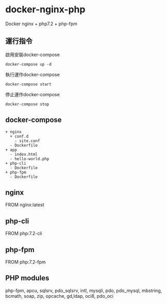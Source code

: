# docker-nginx-php
Docker nginx + php7.2 + php-fpm 

## 運行指令
啟用安裝docker-compose

```docker-compose up -d```

執行運作docker-compose

```docker-compose start```

停止運作docker-compose

```docker-compose stop```

## docker-compose
```
+ nginx 
  + conf.d 
    - site.conf 
  - Dockerfile 
+ app 
  - index.html 
  - hello-world.php
+ php-cli
  - Dockerfile
+ php-fpm
  - Dockerfile
```
  
## nginx
FROM nginx:latest

## php-cli
FROM php:7.2-cli

## php-fpm
FROM php:7.2-fpm

## PHP modules
php-fpm, apcu, sqlsrv, pdo_sqlsrv, intl, mysqli, pdo, pdo_mysql, mbstring, bcmath, soap, zip, opcache, gd,ldap, oci8, pdo_oci

